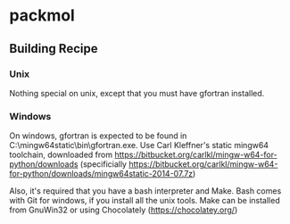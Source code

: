 # packmol

## Building Recipe

### Unix

Nothing special on unix, except that you must have gfortran installed.

### Windows

On windows, gfortran is expected to be found in C:\mingw64static\bin\gfortran.exe.
Use Carl Kleffner's static mingw64 toolchain, downloaded from https://bitbucket.org/carlkl/mingw-w64-for-python/downloads (specificially https://bitbucket.org/carlkl/mingw-w64-for-python/downloads/mingw64static-2014-07.7z)

Also, it's required that you have a bash interpreter and Make. Bash comes with Git for windows,
if you install all the unix tools. Make can be installed from GnuWin32 or using Chocolately
(https://chocolatey.org/)